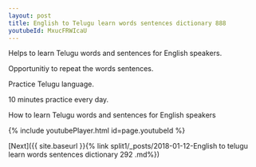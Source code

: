 ```yaml
---
layout: post
title: English to Telugu learn words sentences dictionary 888 
youtubeId: MxucFRWIcaU
---
```

 
 
Helps to learn Telugu words and sentences for English speakers.

Opportunitiy to repeat the words sentences. 

Practice Telugu language. 
 
10 minutes practice every day. 
 
How to learn Telugu words and sentences for English speakers 
 
{% include youtubePlayer.html id=page.youtubeId %}
 
 
[Next]({{ site.baseurl }}{% link  split1/_posts/2018-01-12-English to telugu learn words sentences dictionary 292 .md%})
 
